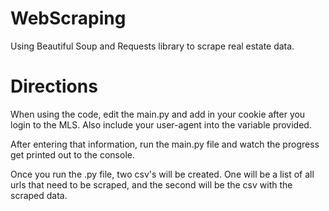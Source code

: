 # WebScraping
Using Beautiful Soup and Requests library to scrape real estate data.

# Directions
When using the code, edit the main.py and add in your cookie after you login to the MLS. Also include your user-agent into the variable provided.

After entering that information, run the main.py file and watch the progress get printed out to the console.

Once you run the .py file, two csv's will be created. One will be a list of all urls that need to be scraped, and the second will be the csv with the scraped data.
